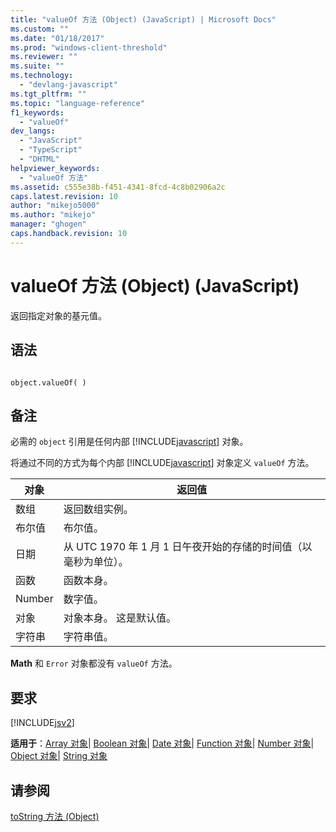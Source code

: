 ```yaml
---
title: "valueOf 方法 (Object) (JavaScript) | Microsoft Docs"
ms.custom: ""
ms.date: "01/18/2017"
ms.prod: "windows-client-threshold"
ms.reviewer: ""
ms.suite: ""
ms.technology: 
  - "devlang-javascript"
ms.tgt_pltfrm: ""
ms.topic: "language-reference"
f1_keywords: 
  - "valueOf"
dev_langs: 
  - "JavaScript"
  - "TypeScript"
  - "DHTML"
helpviewer_keywords: 
  - "valueOf 方法"
ms.assetid: c555e38b-f451-4341-8fcd-4c8b02906a2c
caps.latest.revision: 10
author: "mikejo5000"
ms.author: "mikejo"
manager: "ghogen"
caps.handback.revision: 10
---
```

# valueOf 方法 (Object) (JavaScript)
返回指定对象的基元值。  
  
## 语法  
  
```  
  
object.valueOf( )  
```  
  
## 备注  
 必需的 `object` 引用是任何内部 [!INCLUDE[javascript](../../javascript/includes/javascript-md.md)] 对象。  
  
 将通过不同的方式为每个内部 [!INCLUDE[javascript](../../javascript/includes/javascript-md.md)] 对象定义 `valueOf` 方法。  
  
|对象|返回值|  
|--------|---------|  
|数组|返回数组实例。|  
|布尔值|布尔值。|  
|日期|从 UTC 1970 年 1 月 1 日午夜开始的存储的时间值（以毫秒为单位）。|  
|函数|函数本身。|  
|Number|数字值。|  
|对象|对象本身。  这是默认值。|  
|字符串|字符串值。|  
  
 **Math** 和 `Error` 对象都没有 `valueOf` 方法。  
  
## 要求  
 [!INCLUDE[jsv2](../../javascript/reference/includes/jsv2-md.md)]  
  
 **适用于**：[Array 对象](../../javascript/reference/array-object-javascript.md)&#124; [Boolean 对象](../../javascript/reference/boolean-object-javascript.md)&#124; [Date 对象](../../javascript/reference/date-object-javascript.md)&#124; [Function 对象](../../javascript/reference/function-object-javascript.md)&#124; [Number 对象](../../javascript/reference/number-object-javascript.md)&#124; [Object 对象](../../javascript/reference/object-object-javascript.md)&#124; [String 对象](../../javascript/reference/string-object-javascript.md)  
  
## 请参阅  
 [toString 方法 \(Object\)](../../javascript/reference/tostring-method-object-javascript.md)